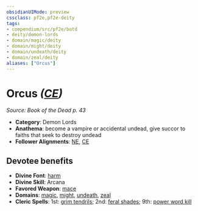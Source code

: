 ```yaml
---
obsidianUIMode: preview
cssclass: pf2e,pf2e-deity
tags:
- compendium/src/pf2e/botd
- deity/demon-lords
- domain/magic/deity
- domain/might/deity
- domain/undeath/deity
- domain/zeal/deity
aliases: ["Orcus"]
---
```

# Orcus *([CE](rules/traits/chaotic-evil-b1.md))*  
*Source: Book of the Dead p. 43*  

- **Category**: Demon Lords
- **Anathema**: become a vampire or accidental undead, give succor to faiths that seek to destroy undead
- **Follower Alignments**: [NE](rules/traits/neutral-evil-b1.md), [CE](rules/traits/chaotic-evil-b1.md)

## Devotee benefits

- **Divine Font**: [harm](compendium/spells/harm.md)
- **Divine Skill**: Arcana
- **Favored Weapon**: [mace](compendium/equipment/items/mace.md)
- **Domains**: [magic](compendium/setting/domains.md#Magic), [might](compendium/setting/domains.md#Might), [undeath](compendium/setting/domains.md#Undeath), [zeal](compendium/setting/domains.md#Zeal)
- **Cleric Spells**: 1st: [grim tendrils](compendium/spells/grim-tendrils.md); 2nd: [feral shades](compendium/spells/feral-shades-som.md); 9th: [power word kill](compendium/spells/power-word-kill.md)